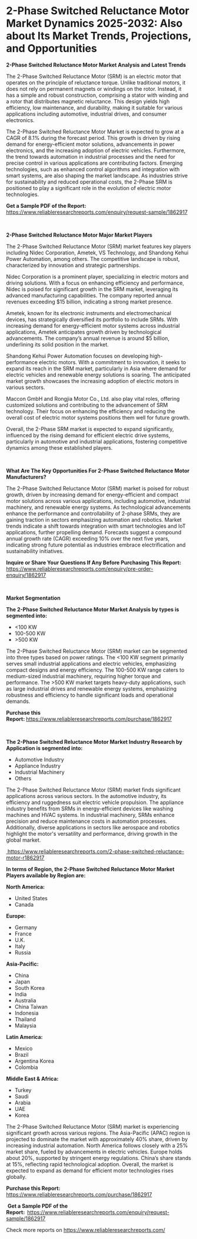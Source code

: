 <p><h1>2-Phase Switched Reluctance Motor Market Dynamics 2025-2032: Also about Its Market Trends, Projections, and Opportunities</h1></p><p><strong>2-Phase Switched Reluctance Motor Market Analysis and Latest Trends</strong></p>
<p><p>The 2-Phase Switched Reluctance Motor (SRM) is an electric motor that operates on the principle of reluctance torque. Unlike traditional motors, it does not rely on permanent magnets or windings on the rotor. Instead, it has a simple and robust construction, comprising a stator with winding and a rotor that distributes magnetic reluctance. This design yields high efficiency, low maintenance, and durability, making it suitable for various applications including automotive, industrial drives, and consumer electronics.</p><p>The 2-Phase Switched Reluctance Motor Market is expected to grow at a CAGR of 8.1% during the forecast period. This growth is driven by rising demand for energy-efficient motor solutions, advancements in power electronics, and the increasing adoption of electric vehicles. Furthermore, the trend towards automation in industrial processes and the need for precise control in various applications are contributing factors. Emerging technologies, such as enhanced control algorithms and integration with smart systems, are also shaping the market landscape. As industries strive for sustainability and reduced operational costs, the 2-Phase SRM is positioned to play a significant role in the evolution of electric motor technologies.</p></p>
<p><strong>Get a Sample PDF of the Report:&nbsp;</strong> <a href="https://www.reliableresearchreports.com/enquiry/request-sample/1862917?utm_campaign=2109&utm_medium=2&utm_source=Github&utm_content=ia&utm_term=28022025&utm_id=2-phase-switched-reluctance-motor">https://www.reliableresearchreports.com/enquiry/request-sample/1862917</a></p>
<p>&nbsp;</p>
<p><strong>2-Phase Switched Reluctance Motor Major Market Players</strong></p>
<p><p>The 2-Phase Switched Reluctance Motor (SRM) market features key players including Nidec Corporation, Ametek, VS Technology, and Shandong Kehui Power Automation, among others. The competitive landscape is robust, characterized by innovation and strategic partnerships.</p><p>Nidec Corporation is a prominent player, specializing in electric motors and driving solutions. With a focus on enhancing efficiency and performance, Nidec is poised for significant growth in the SRM market, leveraging its advanced manufacturing capabilities. The company reported annual revenues exceeding $15 billion, indicating a strong market presence.</p><p>Ametek, known for its electronic instruments and electromechanical devices, has strategically diversified its portfolio to include SRMs. With increasing demand for energy-efficient motor systems across industrial applications, Ametek anticipates growth driven by technological advancements. The company’s annual revenue is around $5 billion, underlining its solid position in the market.</p><p>Shandong Kehui Power Automation focuses on developing high-performance electric motors. With a commitment to innovation, it seeks to expand its reach in the SRM market, particularly in Asia where demand for electric vehicles and renewable energy solutions is soaring. The anticipated market growth showcases the increasing adoption of electric motors in various sectors.</p><p>Maccon GmbH and Rongjia Motor Co., Ltd. also play vital roles, offering customized solutions and contributing to the advancement of SRM technology. Their focus on enhancing the efficiency and reducing the overall cost of electric motor systems positions them well for future growth.</p><p>Overall, the 2-Phase SRM market is expected to expand significantly, influenced by the rising demand for efficient electric drive systems, particularly in automotive and industrial applications, fostering competitive dynamics among these established players.</p></p>
<p>&nbsp;</p>
<p><strong>What Are The Key Opportunities For 2-Phase Switched Reluctance Motor Manufacturers?</strong></p>
<p><p>The 2-Phase Switched Reluctance Motor (SRM) market is poised for robust growth, driven by increasing demand for energy-efficient and compact motor solutions across various applications, including automotive, industrial machinery, and renewable energy systems. As technological advancements enhance the performance and controllability of 2-phase SRMs, they are gaining traction in sectors emphasizing automation and robotics. Market trends indicate a shift towards integration with smart technologies and IoT applications, further propelling demand. Forecasts suggest a compound annual growth rate (CAGR) exceeding 10% over the next five years, indicating strong future potential as industries embrace electrification and sustainability initiatives.</p></p>
<p><strong>Inquire or Share Your Questions If Any Before Purchasing This Report:</strong> <a href="https://www.reliableresearchreports.com/enquiry/pre-order-enquiry/1862917?utm_campaign=2109&utm_medium=2&utm_source=Github&utm_content=ia&utm_term=28022025&utm_id=2-phase-switched-reluctance-motor">https://www.reliableresearchreports.com/enquiry/pre-order-enquiry/1862917</a></p>
<p>&nbsp;</p>
<p><strong>Market Segmentation</strong></p>
<p><strong>The 2-Phase Switched Reluctance Motor Market Analysis by types is segmented into:</strong></p>
<p><ul><li><100 KW</li><li>100-500 KW</li><li>>500 KW</li></ul></p>
<p><p>The 2-Phase Switched Reluctance Motor (SRM) market can be segmented into three types based on power ratings. The <100 KW segment primarily serves small industrial applications and electric vehicles, emphasizing compact designs and energy efficiency. The 100-500 KW range caters to medium-sized industrial machinery, requiring higher torque and performance. The >500 KW market targets heavy-duty applications, such as large industrial drives and renewable energy systems, emphasizing robustness and efficiency to handle significant loads and operational demands.</p></p>
<p><strong>Purchase this Report:&nbsp;</strong><a href="https://www.reliableresearchreports.com/purchase/1862917?utm_campaign=2109&utm_medium=2&utm_source=Github&utm_content=ia&utm_term=28022025&utm_id=2-phase-switched-reluctance-motor">https://www.reliableresearchreports.com/purchase/1862917</a></p>
<p>&nbsp;</p>
<p><strong>The 2-Phase Switched Reluctance Motor Market Industry Research by Application is segmented into:</strong></p>
<p><ul><li>Automotive Industry</li><li>Appliance Industry</li><li>Industrial Machinery</li><li>Others</li></ul></p>
<p><p>The 2-Phase Switched Reluctance Motor (SRM) market finds significant applications across various sectors. In the automotive industry, its efficiency and ruggedness suit electric vehicle propulsion. The appliance industry benefits from SRMs in energy-efficient devices like washing machines and HVAC systems. In industrial machinery, SRMs enhance precision and reduce maintenance costs in automation processes. Additionally, diverse applications in sectors like aerospace and robotics highlight the motor's versatility and performance, driving growth in the global market.</p></p>
<p><a href="https://www.reliableresearchreports.com/2-phase-switched-reluctance-motor-r1862917?utm_campaign=2109&utm_medium=2&utm_source=Github&utm_content=ia&utm_term=28022025&utm_id=2-phase-switched-reluctance-motor">&nbsp;https://www.reliableresearchreports.com/2-phase-switched-reluctance-motor-r1862917</a></p>
<p><strong>In terms of Region, the 2-Phase Switched Reluctance Motor Market Players available by Region are:</strong></p>
<p>
    <p> <strong> North America: </strong>
        <ul>
            <li>United States</li>
            <li>Canada</li>
        </ul>
        </p> 
    <p> <strong> Europe: </strong>
        <ul>
            <li>Germany</li>
            <li>France</li>
            <li>U.K.</li>
            <li>Italy</li>
            <li>Russia</li>
        </ul>
        </p> 
    <p> <strong> Asia-Pacific: </strong>
        <ul>
            <li>China</li>
            <li>Japan</li>
            <li>South Korea</li>
            <li>India</li>
            <li>Australia</li>
            <li>China Taiwan</li>
            <li>Indonesia</li>
            <li>Thailand</li>
            <li>Malaysia</li>
        </ul>
        </p> 
    <p> <strong> Latin America: </strong>
        <ul>
            <li>Mexico</li>
            <li>Brazil</li>
            <li>Argentina Korea</li>
            <li>Colombia</li>
        </ul>
        </p> 
    <p> <strong> Middle East & Africa: </strong>
        <ul>
            <li>Turkey</li>
            <li>Saudi</li>
            <li>Arabia</li>
            <li>UAE</li>
            <li>Korea</li>
        </ul>
    </p>
    </p>
<p><p>The 2-Phase Switched Reluctance Motor (SRM) market is experiencing significant growth across various regions. The Asia-Pacific (APAC) region is projected to dominate the market with approximately 40% share, driven by increasing industrial automation. North America follows closely with a 25% market share, fueled by advancements in electric vehicles. Europe holds about 20%, supported by stringent energy regulations. China’s share stands at 15%, reflecting rapid technological adoption. Overall, the market is expected to expand as demand for efficient motor technologies rises globally.</p></p>
<p><strong>Purchase this Report: </strong><a href="https://www.reliableresearchreports.com/purchase/1862917?utm_campaign=2109&utm_medium=2&utm_source=Github&utm_content=ia&utm_term=28022025&utm_id=2-phase-switched-reluctance-motor">https://www.reliableresearchreports.com/purchase/1862917</a></p>
<p>&nbsp;<strong>Get a Sample PDF of the Report:&nbsp;&nbsp;</strong><a href="https://www.reliableresearchreports.com/enquiry/request-sample/1862917?utm_campaign=2109&utm_medium=2&utm_source=Github&utm_content=ia&utm_term=28022025&utm_id=2-phase-switched-reluctance-motor">https://www.reliableresearchreports.com/enquiry/request-sample/1862917</a></p>
<p><strong></strong></p>
<p>Check more reports on <a href="https://www.reliableresearchreports.com/?utm_campaign=2109&utm_medium=2&utm_source=Github&utm_content=ia&utm_term=28022025&utm_id=2-phase-switched-reluctance-motor">https://www.reliableresearchreports.com/</a></p>